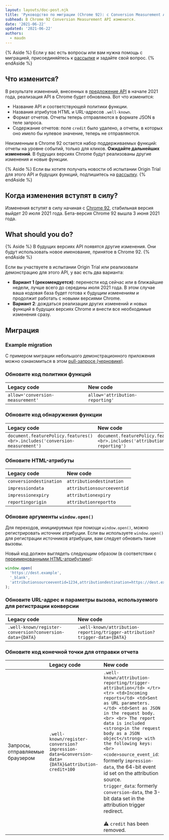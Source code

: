 ```yaml
---
layout: layouts/doc-post.njk
title: 'Руководство по миграции (Chrome 92): с Conversion Measurement API на Attribution Reporting API'
subhead: В Chrome 92 Conversion Measurement API изменится.
date: '2021-06-22'
updated: '2021-06-22'
authors:
  - maudn
---
```


{% Aside %} Если у вас есть вопросы или вам нужна помощь с миграцией, присоединяйтесь к [рассылке](https://groups.google.com/u/1/a/chromium.org/g/attribution-reporting-api-dev) и задайте свой вопрос. {% endAside %}

## Что изменится?

В результате изменений, внесенных в [предложение API](https://github.com/WICG/conversion-measurement-api) в начале 2021 года, реализация API в Chrome будет обновлена. Вот что изменится:

- Название API и соответствующей политики функции.
- Названия атрибутов HTML и URL-адресов `.well-known`.
- Формат отчетов. Отчеты теперь отправляются в формате JSON в теле запроса.
- Содержание отчетов: поле `credit` было удалено, а отчеты, в которых оно имело бы нулевое значение, теперь не отправляются.

Неизменным в Chrome 92 остается набор поддерживаемых функций: отчеты на уровне событий, только для кликов. **Ожидайте дальнейших изменений**. В будущих версиях Chrome будут реализованы другие изменения и новые функции.

{% Aside %} Если вы хотите получать новости об испытании Origin Trial для этого API и будущих функций, подпишитесь на [рассылку](https://groups.google.com/u/1/a/chromium.org/g/attribution-reporting-api-dev). {% endAside %}

## Когда изменения вступят в силу?

Изменения вступят в силу начиная с [Chrome 92](https://chromestatus.com/features/schedule), стабильная версия выйдет 20 июля 2021 года. Бета-версия Chrome 92 вышла 3 июня 2021 года.

## What should you do?

{% Aside %} В будущих версиях API появятся другие изменения. Они будут использовать новое именование, принятое в Chrome 92. {% endAside %}

Если вы участвуете в испытании Origin Trial или реализовали демонстрацию для этого API, у вас есть два варианта:

- **Вариант 1 (рекомендуется)**: перенести код сейчас или в ближайшие недели, лучше всего до середины июля 2021 года. В этом случае ваша кодовая база будет готова к будущим изменениям и продолжит работать с новыми версиями Chrome.
- **Вариант 2**: дождаться реализации других изменений и новых функций в будущих версиях Chrome и внести все необходимые изменения сразу.

## Миграция

### Example migration

С примером миграции небольшого демонстрационного приложения можно ознакомиться в этом [pull-запросе (черновике)](https://github.com/GoogleChromeLabs/trust-safety-demo/pull/4/files).

### Обновите код политики функций

<table class="simple width-full fixed-table with-heading-tint">
<thead><tr>
<th style="text-align: left;">Legacy code</th>
<th style="text-align: left;">New code</th>
</tr></thead>
<tbody><tr>
<td><code>allow='conversion-measurement'</code></td>
<td><code>allow='attribution-reporting'</code></td>
</tr></tbody>
</table>

### Обновите код обнаружения функции

<table class="simple width-full fixed-table with-heading-tint">
<thead><tr>
<th style="text-align: left;">Legacy code</th>
<th style="text-align: left;">New code</th>
</tr></thead>
<tbody><tr>
<td><code>document.featurePolicy.features()&lt;br&gt;.includes('conversion-measurement')</code></td>
<td><code>document.featurePolicy.features()&lt;br&gt;.includes('attribution-reporting')</code></td>
</tr></tbody>
</table>

### Обновите HTML-атрибуты

<table class="simple width-full fixed-table with-heading-tint">
<thead><tr>
<th style="text-align: left;">Legacy code</th>
<th style="text-align: left;">New code</th>
</tr></thead>
<tbody>
<tr>
<td><code>conversiondestination</code></td>
<td><code>attributiondestination</code></td>
</tr>
<tr>
<td><code>impressiondata</code></td>
<td><code>attributionsourceeventid</code></td>
</tr>
<tr>
<td><code>impressionexpiry</code></td>
<td><code>attributionexpiry</code></td>
</tr>
<tr>
<td><code>reportingorigin</code></td>
<td><code>attributionreportto</code></td>
</tr>
</tbody>
</table>

### Обновие аргументы `window.open()`

Для переходов, инициируемых при помощи `window.open()`, можно регистрировать источник атрибуции. Если вы используете `window.open()` для регистрации источников атрибуции, вам следует обновить такие вызовы.

Новый код должен выглядеть следующим образом (в соответствии с [переименованными HTML-атрибутами](#update-the-html-attributes)):

```javascript
window.open(
  'https://dest.example',
  '_blank',
  'attributionsourceeventid=1234,attributiondestination=https://dest.example,attributionreportto=https://reporter.example,attributionexpiry=604800000'
);
```

### Обновите URL-адрес и параметры вызова, используемого для регистрации конверсии

<table class="simple width-full fixed-table with-heading-tint w-table--top-align">
<thead><tr>
<th style="text-align: left;">Legacy code</th>
<th style="text-align: left;">New code</th>
</tr></thead>
<tbody><tr>
<td><code>.well-known/register-conversion?conversion-data={DATA}</code></td>
<td><code>.well-known/attribution-reporting/trigger-attribution?trigger-data={DATA}</code></td>
</tr></tbody>
</table>

### Обновите код конечной точки для отправки отчета

<table class="simple width-full fixed-table with-heading-tint">
<thead><tr>
<th></th>
<th style="text-align: left;">Legacy code</th>
<th style="text-align: left;">New code</th>
</tr></thead>
<tbody><tr>
<td>Запросы, отправляемые браузером</td>
<td><code>.well-known/register-conversion?impression-data=&amp;conversion-data={DATA}&amp;attribution-credit=100</code></td>
<td>
<code>.well-known/attribution-reporting/trigger-attribution&lt;/td&gt; &lt;/tr&gt; &lt;tr&gt; &lt;td&gt;Incoming reports&lt;/td&gt; &lt;td&gt;Sent as URL parameters.&lt;/td&gt; &lt;td&gt;Sent as JSON in the request body.&lt;br&gt; &lt;br&gt; The report data is included &lt;strong&gt;in the request body as a JSON object&lt;/strong&gt; with the following keys:&lt;br&gt; &lt;code&gt;source_event_id</code>: formerly <code>impression-data</code>, the 64-bit event id set on the attribution source.<br> <code>trigger_data</code>: formerly <code>conversion-data</code>, the 3-bit data set in the attribution trigger redirect.<br><br> ⚠️ <code>credit</code> has been removed. </td>
</tr></tbody>
</table>
